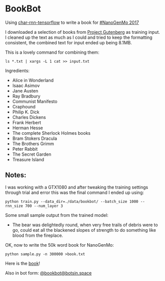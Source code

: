 # BookBot
Using [char-rnn-tensorflow](https://github.com/sherjilozair/char-rnn-tensorflow) to write a book for [#NanoGenMo 2017](https://github.com/NaNoGenMo/2017)

I downloaded a selection of books from [Project Gutenberg](https://www.gutenberg.org/) as training input. I cleaned up the text as much as I could and tried to keep the formatting consistent, the combined text for input ended up being 8.1MB.
 
This is a lovely command for combining them:

`ls *.txt | xargs -L 1 cat >> input.txt`
 
Ingredients:
- Alice in Wonderland
- Isaac Asimov
- Jane Austen
- Ray Bradbury
- Communist Manifesto
- Craphound
- Philip K. Dick
- Charles Dickens
- Frank Herbert
- Herman Hesse
- The complete Sherlock Holmes books
- Bram Stokers Dracula
- The Brothers Grimm
- Peter Rabbit
- The Secret Garden
- Treasure Island

## Notes:

I was working with a GTX1080 and after tweaking the training settings through trial and error this was the final command I ended up using:

`python train.py --data_dir=./data/bookbot/ --batch_size 1000 --rnn_size 700 --num_layer 3`

Some small sample output from the trained model:
- The bear was delightedly round, when very free trails of debris were to go, could eat all the blackened slopes of strength to do something like blood from the fireplace.

OK, now to write the 50k word book for NanoGenMo:

`python sample.py -n 300000 >book.txt`

Here is the [book](https://github.com/vgan/BookBot/blob/master/book.txt)!

Also in bot form: [@bookbot@botsin.space](https://botsin.space/@bookbot) 
